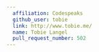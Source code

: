 ```yaml
---
  affiliation: Codespeaks
  github_user: tobie
  link: http://www.tobie.me/
  name: Tobie Langel
  pull_request_number: 502
---
```

